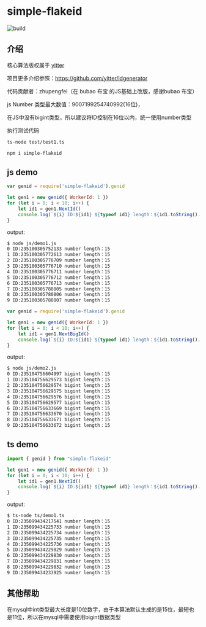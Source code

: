 # simple-flakeid

![build](https://img.shields.io/badge/build-passing-success.svg)

## 介绍

核心算法版权属于 [yitter](https://github.com/yitter)

项目更多介绍参照：https://github.com/yitter/idgenerator

代码贡献者：zhupengfei（在 bubao 布宝 的JS基础上改版，感谢bubao 布宝）

js Number 类型最大数值：9007199254740992(16位)，

在JS中没有bigint类型，所以建议将ID控制在16位以内，统一使用number类型


执行测试代码

```bash
ts-node test/test1.ts
```



```sh
npm i simple-flakeid
```

## js demo

```js
var genid = require('simple-flakeid').genid

let gen1 = new genid({ WorkerId: 1 })
for (let i = 0; i < 10; i++) {
    let id1 = gen1.NextId()
    console.log(`${i} ID:${id1} ${typeof id1} length：${id1.toString().length}`)
}
```
output:
```bash
$ node js/demo1.js 
0 ID:235100305752133 number length：15
1 ID:235100305772613 number length：15
2 ID:235100305776709 number length：15
3 ID:235100305776710 number length：15
4 ID:235100305776711 number length：15
5 ID:235100305776712 number length：15
6 ID:235100305776713 number length：15
7 ID:235100305780805 number length：15
8 ID:235100305780806 number length：15
9 ID:235100305780807 number length：15
```

```js
var genid = require('simple-flakeid').genid

let gen1 = new genid({ WorkerId: 1 })
for (let i = 0; i < 10; i++) {
    let id1 = gen1.NextBigId()
    console.log(`${i} ID:${id1} ${typeof id1} length：${id1.toString().length}`)
}
```
output:
```bash
$ node js/demo2.js
0 ID:235104756604997 bigint length：15
1 ID:235104756629573 bigint length：15
2 ID:235104756629574 bigint length：15
3 ID:235104756629575 bigint length：15
4 ID:235104756629576 bigint length：15
5 ID:235104756629577 bigint length：15
6 ID:235104756633669 bigint length：15
7 ID:235104756633670 bigint length：15
8 ID:235104756633671 bigint length：15
9 ID:235104756633672 bigint length：15
```


## ts demo

```js
import { genid } from "simple-flakeid"

let gen1 = new genid({ WorkerId: 1 })
for (let i = 0; i < 10; i++) {
    let id1 = gen1.NextId()
    console.log(`${i} ID:${id1} ${typeof id1} length：${id1.toString().length}`)
}
```
output:
```bash
$ ts-node ts/demo1.ts 
0 ID:235099434217541 number length：15
1 ID:235099434225733 number length：15
2 ID:235099434225734 number length：15
3 ID:235099434225735 number length：15
4 ID:235099434225736 number length：15
5 ID:235099434229829 number length：15
6 ID:235099434229830 number length：15
7 ID:235099434229831 number length：15
8 ID:235099434229832 number length：15
9 ID:235099434233925 number length：15
```


## 其他帮助

在mysql中int类型最大长度是10位数字，由于本算法默认生成的是15位，最短也是11位，所以在mysql中需要使用bigint数据类型


